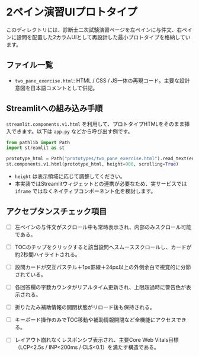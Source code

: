 # 2ペイン演習UIプロトタイプ

このディレクトリには、診断士二次試験演習ページを左ペインに与件文、右ペインに設問を配置した2カラムUIとして再設計した最小プロトタイプを格納しています。

## ファイル一覧
- `two_pane_exercise.html`: HTML / CSS / JS一体の再現コード。主要な設計意図を日本語コメントとして併記。

## Streamlitへの組み込み手順

`streamlit.components.v1.html` を利用して、プロトタイプHTMLをそのまま挿入できます。以下は `app.py` などから呼び出す例です。

```python
from pathlib import Path
import streamlit as st

prototype_html = Path("prototypes/two_pane_exercise.html").read_text(encoding="utf-8")
st.components.v1.html(prototype_html, height=900, scrolling=True)
```

- `height` は表示領域に応じて調整してください。
- 本実装ではStreamlitウィジェットとの連携が必要なため、実サービスでは `iframe` ではなくネイティブコンポーネント化を検討します。

## アクセプタンスチェック項目

- [ ] 左ペインの与件文がスクロール中も常時表示され、内部のみスクロール可能である。
- [ ] TOCのチップをクリックすると該当設問へスムーススクロールし、カードが約2秒間ハイライトされる。
- [ ] 設問カードが交互パステル＋1px罫線＋24px以上の外側余白で視覚的に分節されている。
- [ ] 各回答欄の字数カウンタがリアルタイム更新され、上限超過時に警告色が表示される。
- [ ] 折りたたみ補助情報の開閉状態がリロード後も保持される。
- [ ] キーボード操作のみでTOC移動や補助情報開閉など全機能にアクセスできる。
- [ ] レイアウト崩れなくレスポンシブ表示され、主要Core Web Vitals目標（LCP<2.5s / INP<200ms / CLS<0.1）を満たす構造である。


